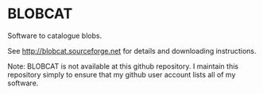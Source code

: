 BLOBCAT
=======

Software to catalogue blobs.

See http://blobcat.sourceforge.net for details and downloading instructions.

Note: BLOBCAT is not available at this github repository. I maintain this repository simply to ensure that my github user account lists all of my software.
